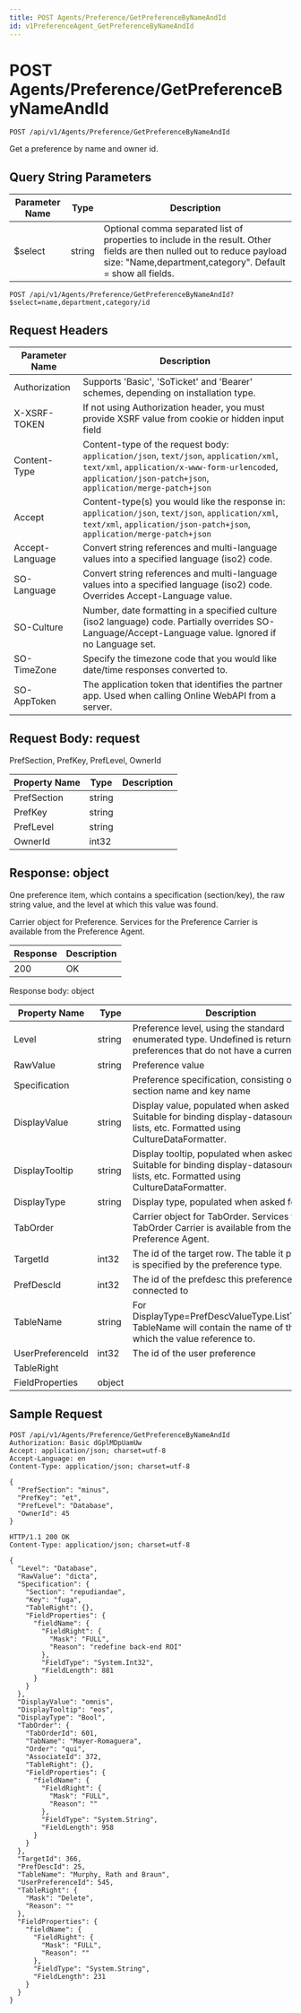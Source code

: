 ```yaml
---
title: POST Agents/Preference/GetPreferenceByNameAndId
id: v1PreferenceAgent_GetPreferenceByNameAndId
---
```


# POST Agents/Preference/GetPreferenceByNameAndId

```http
POST /api/v1/Agents/Preference/GetPreferenceByNameAndId
```

Get a preference by name and owner id.







## Query String Parameters

| Parameter Name | Type |  Description |
|----------------|------|--------------|
| $select | string |  Optional comma separated list of properties to include in the result. Other fields are then nulled out to reduce payload size: "Name,department,category". Default = show all fields. |

```http
POST /api/v1/Agents/Preference/GetPreferenceByNameAndId?$select=name,department,category/id
```


## Request Headers

| Parameter Name | Description |
|----------------|-------------|
| Authorization  | Supports 'Basic', 'SoTicket' and 'Bearer' schemes, depending on installation type. |
| X-XSRF-TOKEN   | If not using Authorization header, you must provide XSRF value from cookie or hidden input field |
| Content-Type | Content-type of the request body: `application/json`, `text/json`, `application/xml`, `text/xml`, `application/x-www-form-urlencoded`, `application/json-patch+json`, `application/merge-patch+json` |
| Accept         | Content-type(s) you would like the response in: `application/json`, `text/json`, `application/xml`, `text/xml`, `application/json-patch+json`, `application/merge-patch+json` |
| Accept-Language | Convert string references and multi-language values into a specified language (iso2) code. |
| SO-Language | Convert string references and multi-language values into a specified language (iso2) code. Overrides Accept-Language value. |
| SO-Culture | Number, date formatting in a specified culture (iso2 language) code. Partially overrides SO-Language/Accept-Language value. Ignored if no Language set. |
| SO-TimeZone | Specify the timezone code that you would like date/time responses converted to. |
| SO-AppToken | The application token that identifies the partner app. Used when calling Online WebAPI from a server. |

## Request Body: request  

PrefSection, PrefKey, PrefLevel, OwnerId 

| Property Name | Type |  Description |
|----------------|------|--------------|
| PrefSection | string |  |
| PrefKey | string |  |
| PrefLevel | string |  |
| OwnerId | int32 |  |


## Response: object

One preference item, which contains a specification (section/key), the raw string value, and the level at which this value was found.



Carrier object for Preference.
Services for the Preference Carrier is available from the <see cref="T:SuperOffice.CRM.Services.IPreferenceAgent">Preference Agent</see>.

| Response | Description |
|----------------|-------------|
| 200 | OK |

Response body: object

| Property Name | Type |  Description |
|----------------|------|--------------|
| Level | string | Preference level, using the standard enumerated type. Undefined is returned for preferences that do not have a current setting. |
| RawValue | string | Preference value |
| Specification |  | Preference specification, consisting of the section name and key name |
| DisplayValue | string | Display value, populated when asked for. Suitable for binding display-datasource in lists, etc. Formatted using CultureDataFormatter. |
| DisplayTooltip | string | Display tooltip, populated when asked for. Suitable for binding display-datasource in lists, etc. Formatted using CultureDataFormatter. |
| DisplayType | string | Display type, populated when asked for. |
| TabOrder |  | Carrier object for TabOrder. Services for the TabOrder Carrier is available from the <see cref="T:SuperOffice.CRM.Services.IPreferenceAgent">Preference Agent</see>. |
| TargetId | int32 | The id of the target row. The table it points at is specified by the preference type. |
| PrefDescId | int32 | The id of the prefdesc this preference is connected to |
| TableName | string | For DisplayType=PrefDescValueType.ListTableRef, TableName will contain the name of the table which the value reference to. |
| UserPreferenceId | int32 | The id of the user preference |
| TableRight |  |  |
| FieldProperties | object |  |

## Sample Request

```http!
POST /api/v1/Agents/Preference/GetPreferenceByNameAndId
Authorization: Basic dGplMDpUamUw
Accept: application/json; charset=utf-8
Accept-Language: en
Content-Type: application/json; charset=utf-8

{
  "PrefSection": "minus",
  "PrefKey": "et",
  "PrefLevel": "Database",
  "OwnerId": 45
}
```

```http_
HTTP/1.1 200 OK
Content-Type: application/json; charset=utf-8

{
  "Level": "Database",
  "RawValue": "dicta",
  "Specification": {
    "Section": "repudiandae",
    "Key": "fuga",
    "TableRight": {},
    "FieldProperties": {
      "fieldName": {
        "FieldRight": {
          "Mask": "FULL",
          "Reason": "redefine back-end ROI"
        },
        "FieldType": "System.Int32",
        "FieldLength": 881
      }
    }
  },
  "DisplayValue": "omnis",
  "DisplayTooltip": "eos",
  "DisplayType": "Bool",
  "TabOrder": {
    "TabOrderId": 601,
    "TabName": "Mayer-Romaguera",
    "Order": "qui",
    "AssociateId": 372,
    "TableRight": {},
    "FieldProperties": {
      "fieldName": {
        "FieldRight": {
          "Mask": "FULL",
          "Reason": ""
        },
        "FieldType": "System.String",
        "FieldLength": 958
      }
    }
  },
  "TargetId": 366,
  "PrefDescId": 25,
  "TableName": "Murphy, Rath and Braun",
  "UserPreferenceId": 545,
  "TableRight": {
    "Mask": "Delete",
    "Reason": ""
  },
  "FieldProperties": {
    "fieldName": {
      "FieldRight": {
        "Mask": "FULL",
        "Reason": ""
      },
      "FieldType": "System.String",
      "FieldLength": 231
    }
  }
}
```